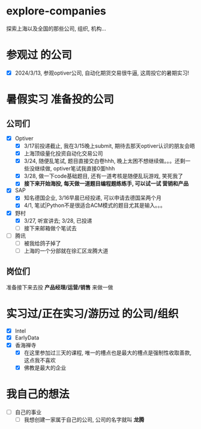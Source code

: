# explore-companies
探索上海以及全国的那些公司, 组织, 机构...
# 参观过 的公司
- [x] 2024/3/13, 参观optiver公司, 自动化期货交易很牛逼, 这周投它的暑期实习!
# 暑假实习 准备投的公司
## 公司们
- [x] Optiver
  - [x] 3/17前投递截止, 我在3/15晚上submit, 期待去那天optiver认识的朋友会晤
  - [x] 上海顶级量化投资自动化交易公司
  - [x] 3/24, 随便乱笔试, 题目直接交白卷hhh, 晚上太困不想继续做。。。还剩一些没继续做, optiver笔试我直接0蛋hhh
  - [x] 3/28, 做一下code基础题目, 还有一道考核是随便乱玩游戏, 笑死我了
  - [x] **接下来开始海投, 每天做一道题目编程题练练手, 可以试一试 营销和产品**
- [x] SAP
  - [x] 知名德国企业, 3/16早晨已经投递, 可以申请去德国呆两个月
  - [x] 4/1, 笔试|Python不是很适合ACM模式的题目尤其是输入。。。
- [x] 野村
  - [x] 3/27, 听宣讲去; 3/28, 已投递
  - [ ] 接下来邮箱做个笔试去
- [ ] 腾讯
  - [ ] 被我给鸽子掉了
  - [ ] 上海的一个分部就在徐汇区龙腾大道
## 岗位们
准备接下来去投 **产品经理/运营/销售** 来做一做
# 实习过/正在实习/游历过 的公司/组织
- [x] Intel
- [x] EarlyData
- [x] 香海禅寺
  - [x] 在这里参加过三天的课程, 唯一的槽点也是最大的槽点是强制性收取善款, 这点我不喜欢
  - [x] 佛教是最大的企业
# 我自己的想法
- [ ] 自己的事业
  - [ ] 我想创建一家属于自己的公司, 公司的名字就叫 **龙腾**
